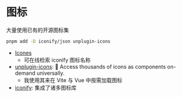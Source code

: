 # 图标

大量使用已有的开源图标集

```bash
pnpm add -D iconify/json unplugin-icons
```

- [Icones](https://icones.js.org/)
  - 可在线检索 iconify 图标名称
- [unplugin-icons](https://github.com/antfu/unplugin-icons): 🤹 Access thousands of icons as components on-demand universally.
  - 我使用其来在 Vite 与 Vue 中按需加载图标
- [iconify](https://github.com/iconify/iconify): 集成了诸多图标库
